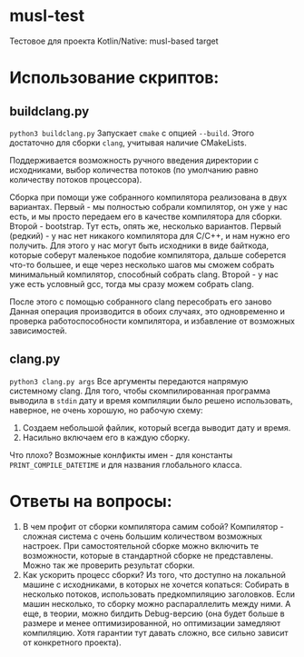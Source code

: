 # musl-test
Тестовое для проекта Kotlin/Native: musl-based target

# Использование скриптов:
## buildclang.py
`python3 buildclang.py`
Запускает `cmake` с опцией `--build`. Этого достаточно для сборки `clang`, учитывая наличие CMakeLists.

Поддерживается возможность ручного введения директории с исходниками, выбор количества потоков (по умолчанию равно количеству потоков процессора). 

Сборка при помощи уже собранного компилятора реализована в двух вариантах. Первый - мы полностью собрали компилятор, он уже у нас есть, и мы просто передаем его в качестве компилятора для сборки. Второй - bootstrap. Тут есть, опять же, несколько вариантов. Первый (редкий) - у нас нет никакого компилятора для C/C++, и нам нужно его получить. Для этого у нас могут быть исходники в виде байткода, которые соберут маленькое подобие компилятора, дальше соберется что-то большее, и еще через несколько шагов мы сможем собрать минимальный компилятор, способный собрать clang. Второй - у нас уже есть условный gcc, тогда мы сразу можем собрать clang. 


После этого с помощью собранного clang пересобрать его заново Данная операция производится в обоих случаях, это одновременно и проверка работоспособности компилятора, и избавление от возможных зависимостей.

## clang.py
`python3 clang.py args`
Все аргументы передаются напрямую системному clang. Для того, чтобы скомпилированная программа выводила в `stdin` дату и время компиляции было решено использовать, наверное, не очень хорошую, но рабочую схему:
1. Создаем небольшой файлик, который всегда выводит дату и время.
2. Насильно включаем его в каждую сборку.

Что плохо? Возможные конлфикты имен - для константы `PRINT_COMPILE_DATETIME` и для названия глобального класса.

# Ответы на вопросы:
1. В чем профит от сборки компилятора самим собой? Компилятор - сложная система с очень большим количеством возможных настроек. При самостоятельной сборке можно включить те возможности, которые в стандартной сборке не представлены. Можно так же проверить результат сборки.
2. Как ускорить процесс сборки? Из того, что доступно на локальной машине с исходниками, в которых не хочется копаться: Собирать в несколько потоков, использовать предкомпиляцию заголовков. Если машин несколько, то сборку можно распараллелить между ними. А еще, в теории, можно билдить Debug-версию (она будет больше в размере и менее оптимизированной, но оптимизации замедляют компиляцию. Хотя гарантии тут давать сложно, все сильно зависит от конкретного проекта).
